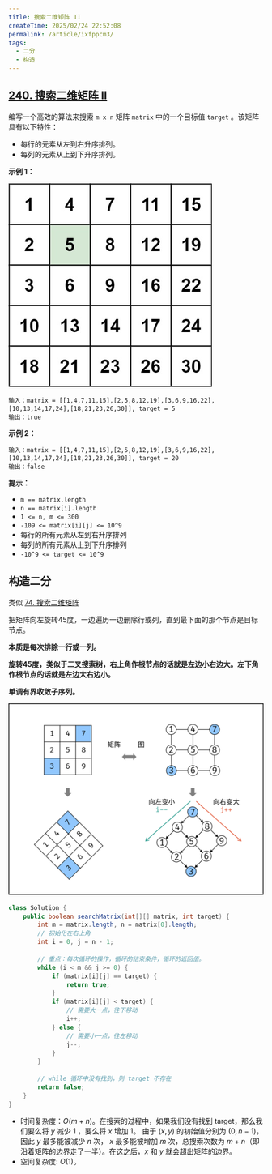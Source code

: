 ```yaml
---
title: 搜索二维矩阵 II
createTime: 2025/02/24 22:52:08
permalink: /article/ixfppcm3/
tags:
  - 二分
  - 构造
---
```

## [240. 搜索二维矩阵 II](https://leetcode.cn/problems/search-a-2d-matrix-ii/)

编写一个高效的算法来搜索 `m x n` 矩阵 `matrix` 中的一个目标值 `target` 。该矩阵具有以下特性：

- 每行的元素从左到右升序排列。
- 每列的元素从上到下升序排列。

**示例 1：**

![img.png](search-a-2d-matrix-ii-1.png)

```
输入：matrix = [[1,4,7,11,15],[2,5,8,12,19],[3,6,9,16,22],[10,13,14,17,24],[18,21,23,26,30]], target = 5
输出：true
```

**示例 2：**

```
输入：matrix = [[1,4,7,11,15],[2,5,8,12,19],[3,6,9,16,22],[10,13,14,17,24],[18,21,23,26,30]], target = 20
输出：false
```

**提示：**

- `m == matrix.length`
- `n == matrix[i].length`
- `1 <= n, m <= 300`
- `-109 <= matrix[i][j] <= 10^9`
- 每行的所有元素从左到右升序排列
- 每列的所有元素从上到下升序排列
- `-10^9 <= target <= 10^9`

## 构造二分
类似 [74. 搜索二维矩阵](https://leetcode.cn/problems/search-a-2d-matrix/)

把矩阵向左旋转45度，一边遍历一边删除行或列，直到最下面的那个节点是目标节点。

**本质是每次排除一行或一列。**

**旋转45度，类似于二叉搜索树，右上角作根节点的话就是左边小右边大。左下角作根节点的话就是左边大右边小。**

**单调有界收敛子序列。**

![img.png](6584ea93812d27112043d203ea90e4b0950117d45e0452d0c630fcb247fbc4af-Picture1.png)

```java
class Solution {
    public boolean searchMatrix(int[][] matrix, int target) {
        int m = matrix.length, n = matrix[0].length;
        // 初始化在右上角
        int i = 0, j = n - 1;
        
        // 重点：每次循环的操作，循环的结束条件，循环的返回值。
        while (i < m && j >= 0) {
            if (matrix[i][j] == target) {
                return true;
            }
            if (matrix[i][j] < target) {
                // 需要大一点，往下移动
                i++;
            } else {
                // 需要小一点，往左移动
                j--;
            }
        }
        
        // while 循环中没有找到，则 target 不存在
        return false;
    }
}
```

- 时间复杂度：$O(m+n)$。在搜索的过程中，如果我们没有找到 target，那么我们要么将 $y$ 减少 1 ，要么将 $x$ 增加 1。
由于 $(x, y)$ 的初始值分别为 $(0, n-1)$，因此 $y$ 最多能被减少 $n$ 次，
$x$ 最多能被增加 $m$ 次，总搜索次数为 $m+n$（即沿着矩阵的边界走了一半）。在这之后，$x$ 和 $y$ 就会超出矩阵的边界。
- 空间复杂度: $O(1)$。